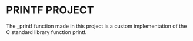 # PRINTF PROJECT

The _printf function made in this project is a custom implementation of the C standard library function printf.
